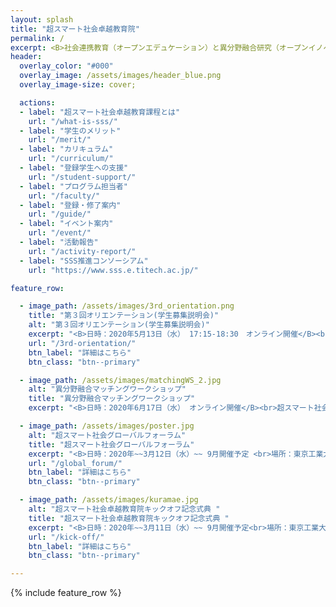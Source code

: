 ```yaml
---
layout: splash
title: "超スマート社会卓越教育院"
permalink: /
excerpt: <B>社会連携教育（オープンエデュケーション）と異分野融合研究（オープンイノベーション）の融合によって、<br>来たる超スマート社会を牽引する人材を育成します</B>
header:
  overlay_color: "#000"
  overlay_image: /assets/images/header_blue.png
  overlay_image-size: cover;

  actions:
  - label: "超スマート社会卓越教育課程とは"
    url: "/what-is-sss/"
  - label: "学生のメリット"
    url: "/merit/"
  - label: "カリキュラム"
    url: "/curriculum/"
  - label: "登録学生への支援​"
    url: "/student-support/"
  - label: "プログラム担当者​"
    url: "/faculty/"
  - label: "登録・修了案内"
    url: "/guide/"
  - label: "イベント案内"
    url: "/event/"
  - label: "活動報告"
    url: "/activity-report/"
  - label: "SSS推進コンソーシアム"
    url: "https://www.sss.e.titech.ac.jp/"

feature_row:

  - image_path: /assets/images/3rd_orientation.png
    title: "第３回オリエンテーション(学生募集説明会)"
    alt: "第３回オリエンテーション(学生募集説明会)"
    excerpt: "<B>日時：2020年5月13日（水） 17:15-18:30　オンライン開催</B><br>2020年10月登録の学生募集説明会を開催いたします。本プログラムにご興味のある方は奮ってご参加ください。"
    url: "/3rd-orientation/"
    btn_label: "詳細はこちら"
    btn_class: "btn--primary"

  - image_path: /assets/images/matchingWS_2.jpg
    alt: "異分野融合マッチングワークショップ"
    title: "異分野融合マッチングワークショップ"
    excerpt: "<B>日時：2020年6月17日（水） オンライン開催</B><br>超スマート社会推進コンソーシアムの参加機関のニーズと、東工大の教員・学生の技術的・人材的シーズをマッチングし、分野を超えた分野融合研究チームの構築を目指します。"

  - image_path: /assets/images/poster.jpg
    alt: "超スマート社会グローバルフォーラム"
    title: "超スマート社会グローバルフォーラム"
    excerpt: "<B>日時：2020年~~3月12日（水）~~ 9月開催予定 <br>場所：東京工業大学 大岡山キャンパス 南2号館 221～224講義室</B><br>世界各地から一流の研究者を招聘し、超スマート社会に向けたシンポジウムを開催いたします。"
    url: "/global_forum/"
    btn_label: "詳細はこちら"
    btn_class: "btn--primary"

  - image_path: /assets/images/kuramae.jpg
    alt: "超スマート社会卓越教育院キックオフ記念式典 "
    title: "超スマート社会卓越教育院キックオフ記念式典 "
    excerpt: "<B>日時：2020年~~3月11日（水）~~ 9月開催予定<br>場所：東京工業大学 大岡山キャンパス <br>東工大蔵前会館</B><br>超スマート社会を牽引する博士人材を育成する超スマート社会卓越教育院の発足を記念して、キックオフ記念式典を開催いたします。"
    url: "/kick-off/"
    btn_label: "詳細はこちら"
    btn_class: "btn--primary"

---
```


{% include feature_row %}
